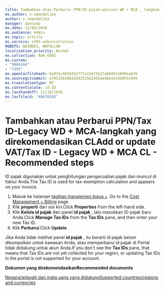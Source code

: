 ```yaml
---
title: Tambahkan atau Perbarui PPN/ID pajak-warisan WD + MCA _ langkah yang direkomendasikan
ms.author: v-smandalika
author: v-smandalika
manager: dansimp
ms.date: 12/09/2020
ms.audience: Admin
ms.topic: article
ms.service: o365-administration
ROBOTS: NOINDEX, NOFOLLOW
localization_priority: Normal
ms.collection: Adm_O365
ms.custom:
- "9004166"
- "7291"
ms.openlocfilehash: ba97ec48492b1777a12bf2b27a68d411690eab76
ms.sourcegitcommit: a7952283882d341515623d5ae58eda14d0553449
ms.translationtype: MT
ms.contentlocale: id-ID
ms.lasthandoff: 12/10/2020
ms.locfileid: "49678245"
---
```

# <a name="add-or-update-vattax-id---legacy-wd--mca-cl---recommended-steps"></a><span data-ttu-id="49f7a-102">Tambahkan atau Perbarui PPN/Tax ID-Legacy WD + MCA-langkah yang direkomendasikan CL</span><span class="sxs-lookup"><span data-stu-id="49f7a-102">Add or update VAT/Tax ID - Legacy WD + MCA CL - Recommended steps</span></span>

<span data-ttu-id="49f7a-103">ID pajak digunakan untuk penghitungan pengecualian pajak dan muncul di faktur Anda.</span><span class="sxs-lookup"><span data-stu-id="49f7a-103">The Tax ID is used for tax-exemption calculation and appears on your invoice.</span></span>

1. <span data-ttu-id="49f7a-104">Masuk ke halaman [tagihan manajemen biaya +](https://ms.portal.azure.com/#blade/Microsoft_Azure_GTM/ModernBillingMenuBlade/Overview) .</span><span class="sxs-lookup"><span data-stu-id="49f7a-104">Go to the [Cost Management + Billing](https://ms.portal.azure.com/#blade/Microsoft_Azure_GTM/ModernBillingMenuBlade/Overview) page.</span></span> 
2. <span data-ttu-id="49f7a-105">Klik **properti** dari sisi kiri.</span><span class="sxs-lookup"><span data-stu-id="49f7a-105">Click **Properties** from the left-hand side.</span></span> 
3. <span data-ttu-id="49f7a-106">Klik **Kelola id pajak** dari panel **id pajak** , lalu masukkan ID pajak baru Anda.</span><span class="sxs-lookup"><span data-stu-id="49f7a-106">Click **Manage Tax IDs** from the **Tax IDs** pane, and then enter your new Tax ID.</span></span>
4. <span data-ttu-id="49f7a-107">Klik **Perbarui**.</span><span class="sxs-lookup"><span data-stu-id="49f7a-107">Click **Update**.</span></span> 

<span data-ttu-id="49f7a-108">Jika Anda tidak melihat panel **id pajak** , itu berarti id pajak belum dikumpulkan untuk kawasan Anda, atau memperbarui id pajak di Portal tidak didukung untuk akun Anda.</span><span class="sxs-lookup"><span data-stu-id="49f7a-108">If you don't see the **Tax IDs** pane, that means that Tax IDs are not yet collected for your region, or updating Tax IDs in the portal is not supported for your account.</span></span>

<span data-ttu-id="49f7a-109">**Dokumen yang direkomendasikan**</span><span class="sxs-lookup"><span data-stu-id="49f7a-109">**Recommended documents**</span></span>

[<span data-ttu-id="49f7a-110">Negara/wilayah dan mata uang yang didukung</span><span class="sxs-lookup"><span data-stu-id="49f7a-110">Supported countries/regions and currencies</span></span>](https://azure.microsoft.com/pricing/faq/)


